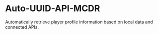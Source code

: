 # Auto-UUID-API-MCDR
Automatically retrieve player profile information based on local data and connected APIs.
